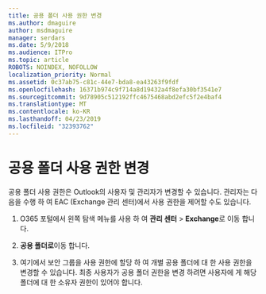 ```yaml
---
title: 공용 폴더 사용 권한 변경
ms.author: dmaguire
author: msdmaguire
manager: serdars
ms.date: 5/9/2018
ms.audience: ITPro
ms.topic: article
ROBOTS: NOINDEX, NOFOLLOW
localization_priority: Normal
ms.assetid: 0c37ab75-c81c-44e7-bda8-ea43263f9fdf
ms.openlocfilehash: 16371b974c9f714a8d19432a4f8efa30bf3541e7
ms.sourcegitcommit: 9d78905c512192ffc4675468abd2efc5f2e4baf4
ms.translationtype: MT
ms.contentlocale: ko-KR
ms.lasthandoff: 04/23/2019
ms.locfileid: "32393762"
---
```

# <a name="changing-public-folder-permissions"></a>공용 폴더 사용 권한 변경

공용 폴더 사용 권한은 Outlook의 사용자 및 관리자가 변경할 수 있습니다. 관리자는 다음을 수행 하 여 EAC (Exchange 관리 센터)에서 사용 권한을 제어할 수도 있습니다.
  
1. O365 포털에서 왼쪽 탐색 메뉴를 사용 하 여 **관리 센터** \> **Exchange**로 이동 합니다.
    
2. **공용 폴더로**이동 합니다.
    
3. 여기에서 보안 그룹을 사용 권한에 할당 하 여 개별 공용 폴더에 대 한 사용 권한을 변경할 수 있습니다. 최종 사용자가 공용 폴더 권한을 변경 하려면 사용자에 게 해당 폴더에 대 한 소유자 권한이 있어야 합니다.
    

